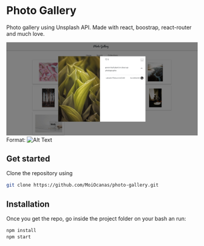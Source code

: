 # Photo Gallery
Photo gallery using Unsplash API. Made with react, boostrap, react-router and much love.

![GitHub Logo](/public/gallery-image.png)
Format: ![Alt Text](url)

## Get started

Clone the repository using

```bash
git clone https://github.com/MoiOcanas/photo-gallery.git
```

## Installation

Once you get the repo, go inside the project folder on your bash an run:

```bash
npm install
npm start
```
